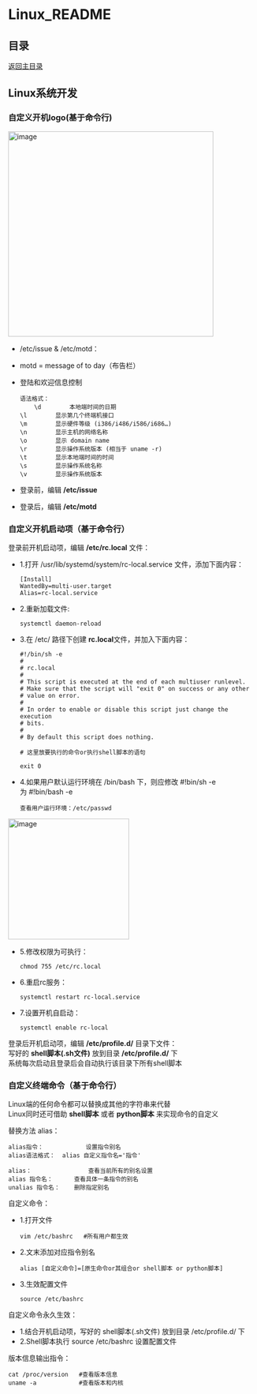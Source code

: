 # Linux_README

## 目录
[返回主目录](https://github.com/NightBonsai/Linux_README/blob/main/README.md)

## Linux系统开发

### 自定义开机logo(基于命令行)

<img width="416" alt="image" src="https://github.com/NightBonsai/Linux_README/assets/107353989/8d1e881a-73df-4ac8-b5cc-9d9df493ce1f"><br>
- /etc/issue & /etc/motd：
- motd = message of to day（布告栏）
- 登陆和欢迎信息控制

      语法格式：
		  \d		本地端时间的日期
      \l 		显示第几个终端机接口
      \m 		显示硬件等级 (i386/i486/i586/i686…)
      \n 		显示主机的网络名称
      \o 		显示 domain name
      \r 		显示操作系统版本 (相当于 uname -r)
      \t 		显示本地端时间的时间
      \s 		显示操作系统名称
      \v 		显示操作系统版本

- 登录前，编辑 **/etc/issue**
- 登录后，编辑 **/etc/motd**

### 自定义开机启动项（基于命令行）

登录前开机启动项，编辑 **/etc/rc.local** 文件：<br>
- 1.打开 /usr/lib/systemd/system/rc-local.service 文件，添加下面内容：

      [Install]
      WantedBy=multi-user.target
      Alias=rc-local.service

- 2.重新加载文件:

      systemctl daemon-reload

- 3.在 /etc/ 路径下创建 **rc.local**文件，并加入下面内容：

      #!/bin/sh -e
      #
      # rc.local
      #
      # This script is executed at the end of each multiuser runlevel.
      # Make sure that the script will "exit 0" on success or any other
      # value on error.
      #
      # In order to enable or disable this script just change the execution
      # bits.
      #
      # By default this script does nothing.

      # 这里放要执行的命令or执行shell脚本的语句

      exit 0

- 4.如果用户默认运行环境在 /bin/bash 下，则应修改 #!bin/sh -e为 #!bin/bash -e

      查看用户运行环境：/etc/passwd
  
<img width="245" alt="image" src="https://github.com/NightBonsai/Linux_README/assets/107353989/288925c8-dd6f-4cc9-9465-d5c2655a28ad"><br>

- 5.修改权限为可执行：

      chmod 755 /etc/rc.local

- 6.重启rc服务：

      systemctl restart rc-local.service

- 7.设置开机自启动：

      systemctl enable rc-local

登录后开机启动项，编辑 **/etc/profile.d/** 目录下文件：<br>
写好的 **shell脚本(.sh文件)** 放到目录 **/etc/profile.d/** 下<br>
系统每次启动且登录后会自动执行该目录下所有shell脚本<br>

### 自定义终端命令（基于命令行）

Linux端的任何命令都可以替换成其他的字符串来代替<br>
Linux同时还可借助 **shell脚本** 或者 **python脚本** 来实现命令的自定义<br>

替换方法 alias：<br>

	alias指令：			设置指令别名
	alias语法格式：	alias 自定义指令名='指令'
	
	alias：				  查看当前所有的别名设置
	alias 指令名：		查看具体一条指令的别名
	unalias 指令名：	删除指定别名

自定义命令：<br>
- 1.打开文件

      vim /etc/bashrc	#所有用户都生效

- 2.文末添加对应指令别名

      alias [自定义命令]=[原生命令or其组合or shell脚本 or python脚本]

- 3.生效配置文件

      source /etc/bashrc

自定义命令永久生效：<br>
- 1.结合开机启动项，写好的 shell脚本(.sh文件) 放到目录 /etc/profile.d/ 下
- 2.Shell脚本执行 source /etc/bashrc 设置配置文件

版本信息输出指令：<br>

    cat /proc/version  	#查看版本信息
    uname -a   			#查看版本和内核

